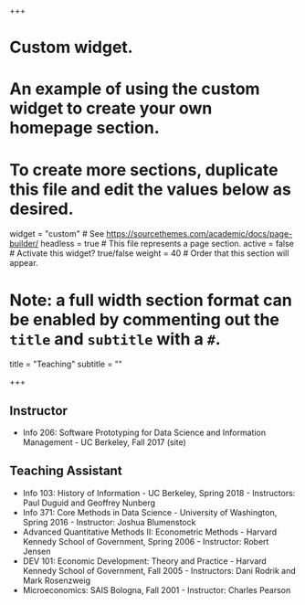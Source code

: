 +++
# Custom widget.
# An example of using the custom widget to create your own homepage section.
# To create more sections, duplicate this file and edit the values below as desired.
widget = "custom"  # See https://sourcethemes.com/academic/docs/page-builder/
headless = true  # This file represents a page section.
active = false  # Activate this widget? true/false
weight = 40  # Order that this section will appear.

# Note: a full width section format can be enabled by commenting out the `title` and `subtitle` with a `#`.
title = "Teaching"
subtitle = ""

+++

## Instructor

- Info 206: Software Prototyping for Data Science and Information Management - UC Berkeley, Fall 2017 (site)


## Teaching Assistant

- Info 103: History of Information - UC Berkeley, Spring 2018 - Instructors: Paul Duguid and Geoffrey Nunberg
- Info 371: Core Methods in Data Science - University of Washington, Spring 2016 - Instructor: Joshua Blumenstock
- Advanced Quantitative Methods II: Econometric Methods - Harvard Kennedy School of Government, Spring 2006 - Instructor: Robert Jensen
- DEV 101: Economic Development: Theory and Practice - Harvard Kennedy School of Government, Fall 2005 - Instructors: Dani Rodrik and Mark Rosenzweig
- Microeconomics: SAIS Bologna, Fall 2001 - Instructor: Charles Pearson